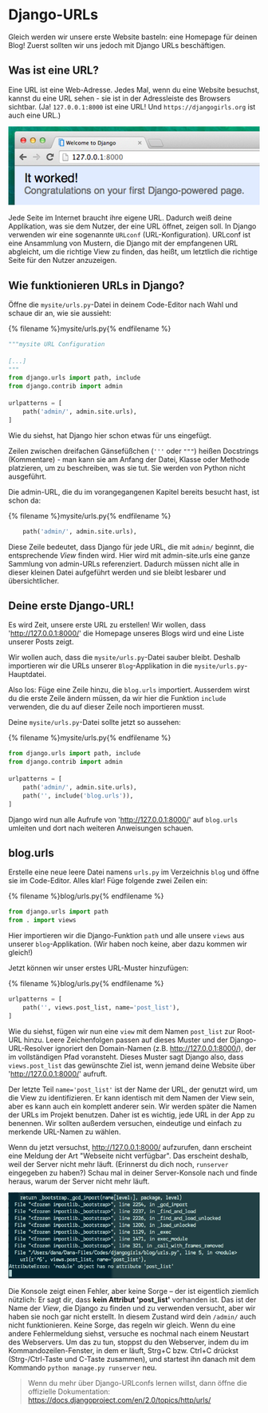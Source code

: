 # Django-URLs

Gleich werden wir unsere erste Website basteln: eine Homepage für deinen Blog! Zuerst sollten wir uns jedoch mit Django URLs beschäftigen.

## Was ist eine URL?

Eine URL ist eine Web-Adresse. Jedes Mal, wenn du eine Website besuchst, kannst du eine URL sehen - sie ist in der Adressleiste des Browsers sichtbar. (Ja! `127.0.0.1:8000` ist eine URL! Und `https://djangogirls.org` ist auch eine URL.)

![URL](images/url.png)

Jede Seite im Internet braucht ihre eigene URL. Dadurch weiß deine Applikation, was sie dem Nutzer, der eine URL öffnet, zeigen soll. In Django verwenden wir eine sogenannte `URLconf` (URL-Konfiguration). URLconf ist eine Ansammlung von Mustern, die Django mit der empfangenen URL abgleicht, um die richtige View zu finden, das heißt, um letztlich die richtige Seite für den Nutzer anzuzeigen.

## Wie funktionieren URLs in Django?

Öffne die `mysite/urls.py`-Datei in deinem Code-Editor nach Wahl und schaue dir an, wie sie aussieht:

{% filename %}mysite/urls.py{% endfilename %}

```python
"""mysite URL Configuration

[...]
"""
from django.urls import path, include
from django.contrib import admin

urlpatterns = [
    path('admin/', admin.site.urls),
]
```

Wie du siehst, hat Django hier schon etwas für uns eingefügt.

Zeilen zwischen dreifachen Gänsefüßchen (`'''` oder `"""`) heißen Docstrings (Kommentare) - man kann sie am Anfang der Datei, Klasse oder Methode platzieren, um zu beschreiben, was sie tut. Sie werden von Python nicht ausgeführt.

Die admin-URL, die du im vorangegangenen Kapitel bereits besucht hast, ist schon da:

{% filename %}mysite/urls.py{% endfilename %}

```python
    path('admin/', admin.site.urls),
```

Diese Zeile bedeutet, dass Django für jede URL, die mit `admin/` beginnt, die entsprechende *View* finden wird. Hier wird mit admin-site.urls eine ganze Sammlung von admin-URLs referenziert. Dadurch müssen nicht alle in dieser kleinen Datei aufgeführt werden und sie bleibt lesbarer und übersichtlicher.

## Deine erste Django-URL!

Es wird Zeit, unsere erste URL zu erstellen! Wir wollen, dass 'http://127.0.0.1:8000/' die Homepage unseres Blogs wird und eine Liste unserer Posts zeigt.

Wir wollen auch, dass die `mysite/urls.py`-Datei sauber bleibt. Deshalb importieren wir die URLs unserer `Blog`-Applikation in die `mysite/urls.py`-Hauptdatei.

Also los: Füge eine Zeile hinzu, die `blog.urls` importiert. Ausserdem wirst du die erste Zeile ändern müssen, da wir hier die Funktion `include` verwenden, die du auf dieser Zeile noch importieren musst.

Deine `mysite/urls.py`-Datei sollte jetzt so aussehen:

{% filename %}mysite/urls.py{% endfilename %}

```python
from django.urls import path, include
from django.contrib import admin

urlpatterns = [
    path('admin/', admin.site.urls),
    path('', include('blog.urls')),
]
```

Django wird nun alle Aufrufe von 'http://127.0.0.1:8000/' auf `blog.urls` umleiten und dort nach weiteren Anweisungen schauen.

## blog.urls

Erstelle eine neue leere Datei namens `urls.py` im Verzeichnis `blog` und öffne sie im Code-Editor. Alles klar! Füge folgende zwei Zeilen ein:

{% filename %}blog/urls.py{% endfilename %}

```python
from django.urls import path
from . import views
```

Hier importieren wir die Django-Funktion `path` und alle unsere `views` aus unserer `blog`-Applikation. (Wir haben noch keine, aber dazu kommen wir gleich!)

Jetzt können wir unser erstes URL-Muster hinzufügen:

{% filename %}blog/urls.py{% endfilename %}

```python
urlpatterns = [
    path('', views.post_list, name='post_list'),
]
```

Wie du siehst, fügen wir nun eine `view` mit dem Namen `post_list` zur Root-URL hinzu. Leere Zeichenfolgen passen auf dieses Muster und der Django-URL-Resolver ignoriert den Domain-Namen (z.B. http://127.0.0.1:8000/), der im vollständigen Pfad voransteht. Dieses Muster sagt Django also, dass `views.post_list` das gewünschte Ziel ist, wenn jemand deine Website über 'http://127.0.0.1:8000/' aufruft.

Der letzte Teil `name='post_list'` ist der Name der URL, der genutzt wird, um die View zu identifizieren. Er kann identisch mit dem Namen der View sein, aber es kann auch ein komplett anderer sein. Wir werden später die Namen der URLs im Projekt benutzen. Daher ist es wichtig, jede URL in der App zu benennen. Wir sollten außerdem versuchen, eindeutige und einfach zu merkende URL-Namen zu wählen.

Wenn du jetzt versuchst, http://127.0.0.1:8000/ aufzurufen, dann erscheint eine Meldung der Art "Webseite nicht verfügbar". Das erscheint deshalb, weil der Server nicht mehr läuft. (Erinnerst du dich noch, `runserver` eingegeben zu haben?) Schau mal in deiner Server-Konsole nach und finde heraus, warum der Server nicht mehr läuft.

![Error](images/error1.png)

Die Konsole zeigt einen Fehler, aber keine Sorge – der ist eigentlich ziemlich nützlich: Er sagt dir, dass **kein Attribut 'post_list'** vorhanden ist. Das ist der Name der *View*, die Django zu finden und zu verwenden versucht, aber wir haben sie noch gar nicht erstellt. In diesem Zustand wird dein `/admin/` auch nicht funktionieren. Keine Sorge, das regeln wir gleich. Wenn du eine andere Fehlermeldung siehst, versuche es nochmal nach einem Neustart des Webservers. Um das zu tun, stoppst du den Webserver, indem du im Kommandozeilen-Fenster, in dem er läuft, Strg+C bzw. Ctrl+C drückst (Strg-/Ctrl-Taste und C-Taste zusammen), und startest ihn danach mit dem Kommando `python manage.py runserver` neu.

> Wenn du mehr über Django-URLconfs lernen willst, dann öffne die offizielle Dokumentation: https://docs.djangoproject.com/en/2.0/topics/http/urls/